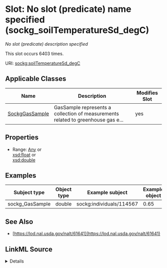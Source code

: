 

# Slot: No slot (predicate) name specified (sockg_soilTemperatureSd_degC)


_No slot (predicate) description specified_






This slot occurs 6403 times.


URI: [sockg:soilTemperatureSd_degC](https://idir.uta.edu/sockg-ontology/docs/soilTemperatureSd_degC)



<!-- no inheritance hierarchy -->





## Applicable Classes

| Name | Description | Modifies Slot |
| --- | --- | --- |
| [SockgGasSample](../classes/SockgGasSample.md) | GasSample represents a collection of measurements related to greenhouse gas e... |  yes  |







## Properties

* Range: [Any](../classes/Any.md)&nbsp;or&nbsp;<br />[xsd:float](http://www.w3.org/2001/XMLSchema#float)&nbsp;or&nbsp;<br />[xsd:double](http://www.w3.org/2001/XMLSchema#double)






## Examples

| Subject type | Object type | Example subject | Example object | Occurrences |
| --- | --- | --- | --- | --- |
| sockg_GasSample | double | sockg:individuals/114567 | 0.65 | 6403 |


## See Also

* [https://lod.nal.usda.gov/nalt/61641](https://lod.nal.usda.gov/nalt/61641)



## LinkML Source

<details>

```yaml
name: sockg_soilTemperatureSd_degC
annotations:
  count:
    tag: count
    value: 6403
description: No slot (predicate) description specified
title: No slot (predicate) name specified
examples:
- object:
    example_object: '0.65'
    example_object_type: double
    example_predicate: sockg:soilTemperatureSd_degC
    example_subject: sockg:individuals/114567
    example_subject_type: sockg_GasSample
from_schema: soc-kg
see_also:
- https://lod.nal.usda.gov/nalt/61641
rank: 1000
domain: sockg_GasSample
slot_uri: sockg:soilTemperatureSd_degC
alias: sockg_soilTemperatureSd_degC
domain_of:
- sockg_GasSample
range: Any
any_of:
- range: float
- range: double

```
</details>